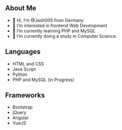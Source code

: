 About Me
-----------
- 👋 Hi, I’m @Jash005 from Germany
- 👀 I’m interested in frontend Web Development
- 🌱 I’m currently learning PHP and MySQL
- 💞️ I’m currently doing a study in Computer Science.

Languages
---
- HTML and CSS
- Java Script
- Python
- PHP and MySQL (in Progress)

Frameworks
---
- Bootstrap
- jQuery
- Angular
- VueJS

<!---
Jash005/Jash005 is a ✨ special ✨ repository because its `README.md` (this file) appears on your GitHub profile.
You can click the Preview link to take a look at your changes.
--->
